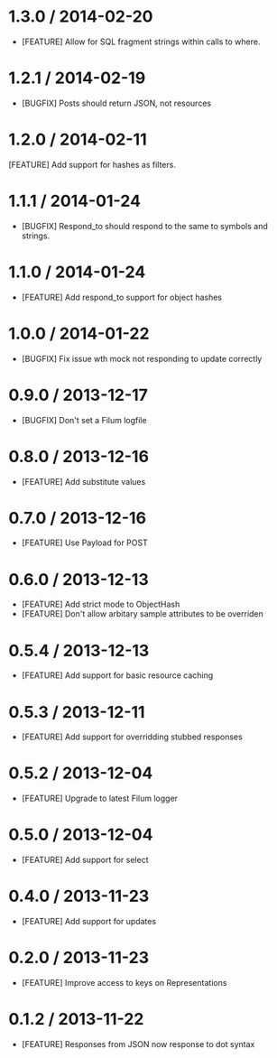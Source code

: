 # 1.3.0 / 2014-02-20
* [FEATURE] Allow for SQL fragment strings within calls to where.

# 1.2.1 / 2014-02-19
* [BUGFIX] Posts should return JSON, not resources

# 1.2.0 / 2014-02-11
[FEATURE] Add support for hashes as filters.

# 1.1.1 / 2014-01-24
* [BUGFIX] Respond_to should respond to the same to symbols and strings.

# 1.1.0 / 2014-01-24
* [FEATURE] Add respond_to support for object hashes

# 1.0.0 / 2014-01-22
* [BUGFIX] Fix issue wth mock not responding to update correctly

# 0.9.0 / 2013-12-17
* [BUGFIX] Don't set a Filum logfile

# 0.8.0 / 2013-12-16
* [FEATURE] Add substitute values

# 0.7.0 / 2013-12-16
* [FEATURE] Use Payload for POST

# 0.6.0 / 2013-12-13
* [FEATURE] Add strict mode to ObjectHash
* [FEATURE] Don't allow arbitary sample attributes to be overriden

# 0.5.4 / 2013-12-13
* [FEATURE] Add support for basic resource caching

# 0.5.3 / 2013-12-11
* [FEATURE] Add support for overridding stubbed responses

# 0.5.2 / 2013-12-04
* [FEATURE] Upgrade to latest Filum logger

# 0.5.0 / 2013-12-04
* [FEATURE] Add support for select

# 0.4.0 / 2013-11-23
* [FEATURE] Add support for updates

# 0.2.0 / 2013-11-23
* [FEATURE] Improve access to keys on Representations

# 0.1.2 / 2013-11-22
* [FEATURE] Responses from JSON now response to dot syntax
